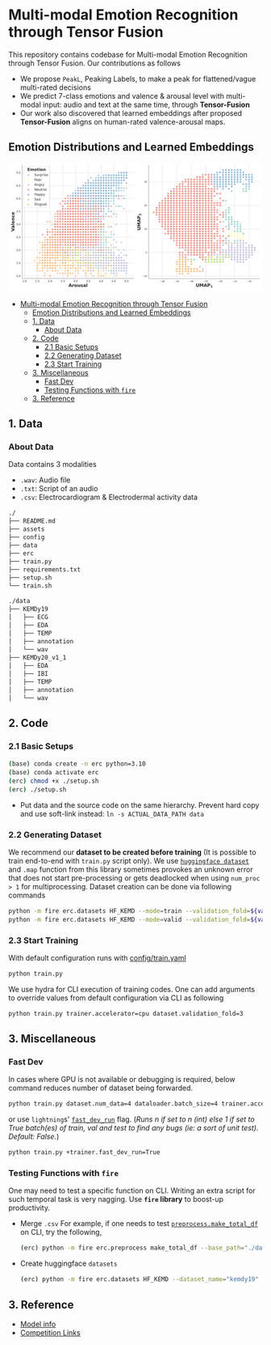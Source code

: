 # Multi-modal Emotion Recognition through Tensor Fusion
This repository contains codebase for Multi-modal Emotion Recognition through Tensor Fusion. Our contributions as follows
- We propose `PeakL`, Peaking Labels, to make a peak for flattened/vague multi-rated decisions
- We predict 7-class emotions and valence & arousal level with multi-modal input: audio and text at the same time, through **Tensor-Fusion**
- Our work also discovered that learned embeddings after proposed **Tensor-Fusion** aligns on human-rated valence-arousal maps.
## Emotion Distributions and Learned Embeddings
![image](./assets/embed.png)

- [Multi-modal Emotion Recognition through Tensor Fusion](#multi-modal-emotion-recognition-through-tensor-fusion)
  - [Emotion Distributions and Learned Embeddings](#emotion-distributions-and-learned-embeddings)
  - [1. Data](#1-data)
    - [About Data](#about-data)
  - [2. Code](#2-code)
    - [2.1 Basic Setups](#21-basic-setups)
    - [2.2 Generating Dataset](#22-generating-dataset)
    - [2.3 Start Training](#23-start-training)
  - [3. Miscellaneous](#3-miscellaneous)
    - [Fast Dev](#fast-dev)
    - [Testing Functions with `fire`](#testing-functions-with-fire)
  - [3. Reference](#3-reference)

## 1. Data
### About Data
Data contains 3 modalities
- `.wav`: Audio file
- `.txt`: Script of an audio
- `.csv`: Electrocardiogram & Electrodermal activity data
```
./
├── README.md
├── assets
├── config
├── data
├── erc
├── train.py
├── requirements.txt
├── setup.sh
└── train.sh
```

```
./data
├── KEMDy19
│   ├── ECG
│   ├── EDA
│   ├── TEMP
│   ├── annotation
│   └── wav
├── KEMDy20_v1_1
│   ├── EDA
│   ├── IBI
│   ├── TEMP
│   ├── annotation
│   └── wav
```


## 2. Code
### 2.1 Basic Setups
```zsh
(base) conda create -n erc python=3.10
(base) conda activate erc
(erc) chmod +x ./setup.sh
(erc) ./setup.sh
```
- Put data and the source code on the same hierarchy. Prevent hard copy and use soft-link instead: `ln -s ACTUAL_DATA_PATH data`

### 2.2 Generating Dataset
We recommend our **dataset to be created before training** (It is possible to train end-to-end with `train.py` script only). We use [`huggingface dataset`](https://huggingface.co/docs/datasets/index) and `.map` function from this library sometimes provokes an unknown error that does not start pre-processing or gets deadlocked when using `num_proc > 1` for multiprocessing. Dataset creation can be done via following commands
```zsh
python -m fire erc.datasets HF_KEMD --mode=train --validation_fold=${valfold}
python -m fire erc.datasets HF_KEMD --mode=valid --validation_fold=${valfold}
```

### 2.3 Start Training
With default configuration runs with [config/train.yaml](./config/train.yaml)
```zsh
python train.py
```

We use hydra for CLI execution of training codes. One can add arguments to override values from default configuration via CLI as following
```zsh
python train.py trainer.accelerator=cpu dataset.validation_fold=3
```


## 3. Miscellaneous
### Fast Dev
In cases where GPU is not available or debugging is required, below command reduces number of dataset being forwarded.
```zsh
python train.py dataset.num_data=4 dataloader.batch_size=4 trainer.accelerator=cpu
```
or use `lightning`s' [`fast_dev_run`](https://lightning.ai/docs/pytorch/stable/common/trainer.html#fast-dev-run) flag. (_Runs n if set to n (int) else 1 if set to True batch(es) of train, val and test to find any bugs (ie: a sort of unit test). Default: False._)
```zsh
python train.py +trainer.fast_dev_run=True
```

### Testing Functions with `fire`
One may need to test a specific function on CLI. Writing an extra script for such temporal task is very nagging. Use **`fire` library** to boost-up productivity.

* Merge `.csv`
    For example, if one needs to test [`preprocess.make_total_df`](erc/preprocess.py) on CLI, try the following,
    ```zsh
    (erc) python -m fire erc.preprocess make_total_df --base_path="./data/KEMDy19"
    ```
* Create huggingface `datasets`
    ```zsh
    (erc) python -m fire erc.datasets HF_KEMD --dataset_name="kemdy19"
    ```

## 3. Reference
* [Model info](./erc/model/README.md)
* [Competition Links](https://aifactory.space/competition/detail/2234)